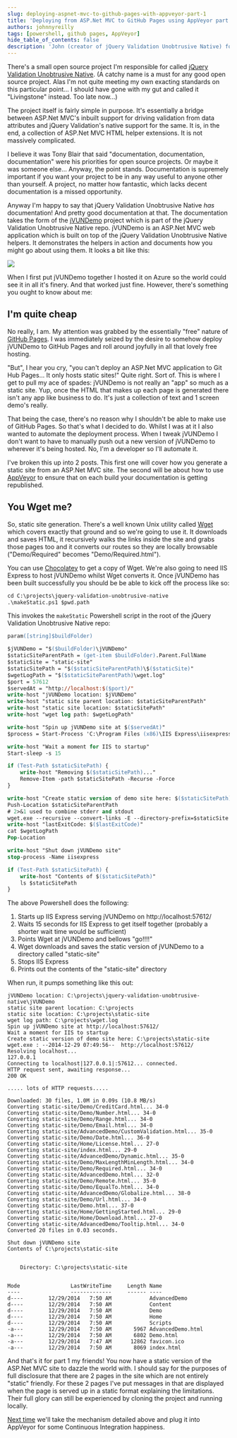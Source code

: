```yaml
---
slug: deploying-aspnet-mvc-to-github-pages-with-appveyor-part-1
title: 'Deploying from ASP.Net MVC to GitHub Pages using AppVeyor part 1'
authors: johnnyreilly
tags: [powershell, github pages, AppVeyor]
hide_table_of_contents: false
description: 'John (creator of jQuery Validation Unobtrusive Native) found a way to use GitHub Pages and automate deployment by creating a static version of the app.'
---
```


There's a small open source project I'm responsible for called [jQuery Validation Unobtrusive Native](https://github.com/johnnyreilly/jQuery.Validation.Unobtrusive.Native). (A catchy name is a must for any good open source project. Alas I'm not quite meeting my own exacting standards on this particular point... I should have gone with my gut and called it "Livingstone" instead. Too late now...)

<!--truncate-->

The project itself is fairly simple in purpose. It's essentially a bridge between ASP.Net MVC's inbuilt support for driving validation from data attributes and jQuery Validation's native support for the same. It is, in the end, a collection of ASP.Net MVC HTML helper extensions. It is not massively complicated.

I believe it was Tony Blair that said "documentation, documentation, documentation" were his priorities for open source projects. Or maybe it was someone else... Anyway, the point stands. Documentation is supremely important if you want your project to be in any way useful to anyone other than yourself. A project, no matter how fantastic, which lacks decent documentation is a missed opportunity.

Anyway I'm happy to say that jQuery Validation Unobtrusive Native _has_ documentation! And pretty good documentation at that. The documentation takes the form of the [jVUNDemo](https://github.com/johnnyreilly/jQuery.Validation.Unobtrusive.Native/tree/master/jVUNDemo) project which is part of the jQuery Validation Unobtrusive Native repo. jVUNDemo is an ASP.Net MVC web application which is built on top of the jQuery Validation Unobtrusive Native helpers. It demonstrates the helpers in action and documents how you might go about using them. It looks a bit like this:

![](Screenshot-2014-12-29-06.22.46.webp)

When I first put jVUNDemo together I hosted it on Azure so the world could see it in all it's finery. And that worked just fine. However, there's something you ought to know about me:

## I'm quite cheap

No really, I am. My attention was grabbed by the essentially "free" nature of [GitHub Pages](https://pages.github.com/). I was immediately seized by the desire to somehow deploy jVUNDemo to GitHub Pages and roll around joyfully in all that lovely free hosting.

"But", I hear you cry, "you can't deploy an ASP.Net MVC application to Git Hub Pages... It only hosts static sites!" Quite right. Sort of. This is where I get to pull my ace of spades: jVUNDemo is not really an "app" so much as a static site. Yup, once the HTML that makes up each page is generated there isn't any app like business to do. It's just a collection of text and 1 screen demo's really.

That being the case, there's no reason why I shouldn't be able to make use of GitHub Pages. So that's what I decided to do. Whilst I was at it I also wanted to automate the deployment process. When I tweak jVUNDemo I don't want to have to manually push out a new version of jVUNDemo to wherever it's being hosted. No, I'm a developer so I'll automate it.

I've broken this up into 2 posts. This first one will cover how you generate a static site from an ASP.Net MVC site. The second will be about how to use [AppVeyor](http://www.appveyor.com/) to ensure that on each build your documentation is getting republished.

## You Wget me?

So, static site generation. There's a well known Unix utility called [Wget](https://en.wikipedia.org/wiki/Wget) which covers exactly that ground and so we're going to use it. It downloads and saves HTML, it recursively walks the links inside the site and grabs those pages too and it converts our routes so they are locally browsable ("Demo/Required" becomes "Demo/Required.html").

You can use [Chocolatey](https://chocolatey.org/packages/Wget) to get a copy of Wget. We're also going to need IIS Express to host jVUNDemo whilst Wget converts it. Once jVUNDemo has been built successfully you should be be able to kick off the process like so:

```ps
cd C:\projects\jquery-validation-unobtrusive-native
.\makeStatic.ps1 $pwd.path
```

This invokes the `makeStatic` Powershell script in the root of the jQuery Validation Unobtrusive Native repo:

```ps
param([string]$buildFolder)

$jVUNDemo = "$($buildFolder)\jVUNDemo"
$staticSiteParentPath = (get-item $buildFolder).Parent.FullName
$staticSite = "static-site"
$staticSitePath = "$($staticSiteParentPath)\$($staticSite)"
$wgetLogPath = "$($staticSiteParentPath)\wget.log"
$port = 57612
$servedAt = "http://localhost:$($port)/"
write-host "jVUNDemo location: $jVUNDemo"
write-host "static site parent location: $staticSiteParentPath"
write-host "static site location: $staticSitePath"
write-host "wget log path: $wgetLogPath"

write-host "Spin up jVUNDemo site at $($servedAt)"
$process = Start-Process 'C:\Program Files (x86)\IIS Express\iisexpress.exe' -NoNewWindow -ArgumentList "/path:$($jVUNDemo) /port:$($port)"

write-host "Wait a moment for IIS to startup"
Start-sleep -s 15

if (Test-Path $staticSitePath) {
    write-host "Removing $($staticSitePath)..."
    Remove-Item -path $staticSitePath -Recurse -Force
}

write-host "Create static version of demo site here: $($staticSitePath)"
Push-Location $staticSiteParentPath
# 2>&1 used to combine stderr and stdout
wget.exe --recursive --convert-links -E --directory-prefix=$staticSite --no-host-directories $servedAt > $wgetLogPath 2>&1
write-host "lastExitCode: $($lastExitCode)"
cat $wgetLogPath
Pop-Location

write-host "Shut down jVUNDemo site"
stop-process -Name iisexpress

if (Test-Path $staticSitePath) {
    write-host "Contents of $($staticSitePath)"
    ls $staticSitePath
}
```

The above Powershell does the following:

1. Starts up IIS Express serving jVUNDemo on http://localhost:57612/
2. Waits 15 seconds for IIS Express to get itself together (probably a shorter wait time would be sufficient)
3. Points Wget at jVUNDemo and bellows "go!!!!"
4. Wget downloads and saves the static version of jVUNDemo to a directory called "static-site"
5. Stops IIS Express
6. Prints out the contents of the "static-site" directory

When run, it pumps something like this out:

```
jVUNDemo location: C:\projects\jquery-validation-unobtrusive-native\jVUNDemo
static site parent location: C:\projects
static site location: C:\projects\static-site
wget log path: C:\projects\wget.log
Spin up jVUNDemo site at http://localhost:57612/
Wait a moment for IIS to startup
Create static version of demo site here: C:\projects\static-site
wget.exe : --2014-12-29 07:49:56--  http://localhost:57612/
Resolving localhost...
127.0.0.1
Connecting to localhost|127.0.0.1|:57612... connected.
HTTP request sent, awaiting response...
200 OK

..... lots of HTTP requests.....

Downloaded: 30 files, 1.0M in 0.09s (10.8 MB/s)
Converting static-site/Demo/CreditCard.html... 34-0
Converting static-site/Demo/Number.html... 34-0
Converting static-site/Demo/Range.html... 34-0
Converting static-site/Demo/Email.html... 34-0
Converting static-site/AdvancedDemo/CustomValidation.html... 35-0
Converting static-site/Demo/Date.html... 36-0
Converting static-site/Home/License.html... 27-0
Converting static-site/index.html... 29-0
Converting static-site/AdvancedDemo/Dynamic.html... 35-0
Converting static-site/Demo/MaxLengthMinLength.html... 34-0
Converting static-site/Demo/Required.html... 34-0
Converting static-site/AdvancedDemo.html... 32-0
Converting static-site/Demo/Remote.html... 35-0
Converting static-site/Demo/EqualTo.html... 34-0
Converting static-site/AdvancedDemo/Globalize.html... 38-0
Converting static-site/Demo/Url.html... 34-0
Converting static-site/Demo.html... 37-0
Converting static-site/Home/GettingStarted.html... 29-0
Converting static-site/Home/Download.html... 27-0
Converting static-site/AdvancedDemo/Tooltip.html... 34-0
Converted 20 files in 0.03 seconds.

Shut down jVUNDemo site
Contents of C:\projects\static-site


    Directory: C:\projects\static-site


Mode                LastWriteTime     Length Name
----                -------------     ------ ----
d----        12/29/2014   7:50 AM            AdvancedDemo
d----        12/29/2014   7:50 AM            Content
d----        12/29/2014   7:50 AM            Demo
d----        12/29/2014   7:50 AM            Home
d----        12/29/2014   7:50 AM            Scripts
-a---        12/29/2014   7:50 AM       5967 AdvancedDemo.html
-a---        12/29/2014   7:50 AM       6802 Demo.html
-a---        12/29/2014   7:47 AM      12862 favicon.ico
-a---        12/29/2014   7:50 AM       8069 index.html
```

And that's it for part 1 my friends! You now have a static version of the ASP.Net MVC site to dazzle the world with. I should say for the purposes of full disclosure that there are 2 pages in the site which are not entirely "static" friendly. For these 2 pages I've put messages in that are displayed when the page is served up in a static format explaining the limitations. Their full glory can still be experienced by cloning the project and running locally.

[Next time](../2015-01-07-deploying-aspnet-mvc-to-github-pages-with-appveyor-part-2/index.md) we'll take the mechanism detailed above and plug it into AppVeyor for some Continuous Integration happiness.
